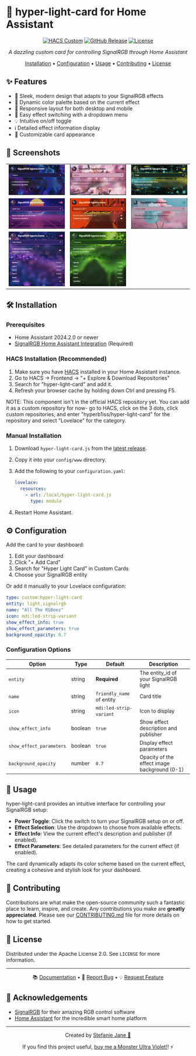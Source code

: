 # 🌟 hyper-light-card for Home Assistant

<div align="center">

[![HACS Custom][hacs-shield]][hacs]
[![GitHub Release][releases-shield]][releases]
[![License][license-shield]](LICENSE)

*A dazzling custom card for controlling SignalRGB through Home Assistant*

[Installation](#installation) • [Configuration](#configuration) • [Usage](#usage) • [Contributing](#contributing) • [License](#license)

</div>

## ✨ Features

- 💅 Sleek, modern design that adapts to your SignalRGB effects
- 🎨 Dynamic color palette based on the current effect
- 📱 Responsive layout for both desktop and mobile
- 🔀 Easy effect switching with a dropdown menu
- 💡 Intuitive on/off toggle
- ℹ️ Detailed effect information display
- 🔧 Customizable card appearance

## 🌈 Screenshots
<table>
  <tr>
    <td><img src="images/poison.png"/></td>
    <td><img src="images/sakura.png"/></td>
    <td><img src="images/cyber.png"/></td>
  </tr>
  <tr>
    <td><img src="images/synth_sun.png"/></td>
    <td><img src="images/cyberpunk_2077.png"/></td>
    <td><img src="images/cotton_candy.png"/></td>
  </tr>
  <tr>
    <td><img src="images/dark_matter_expanded.png"/></td>
    <td><img src="images/corrosive_expanded.png"/></td>
  </tr>
</table>

## 🛠️ Installation
<a name="installation"></a>

### Prerequisites

- Home Assistant 2024.2.0 or newer
- [SignalRGB Home Assistant Integration](https://github.com/hyperb1iss/signalrgb-homeassistant) (Required)

### HACS Installation (Recommended)

1. Make sure you have [HACS](https://hacs.xyz/) installed in your Home Assistant instance.
2. Go to HACS → Frontend → "+ Explore & Download Repositories"
3. Search for "hyper-light-card" and add it.
4. Refresh your browser cache by holding down Ctrl and pressing F5.

NOTE: This component isn't in the official HACS repository yet. You can add it as a custom
repository for now- go to HACS, click on the 3 dots, click custom repositories, and enter
"hyperb1iss/hyper-light-card" for the repository and select "Lovelace" for the
category.

### Manual Installation

1. Download `hyper-light-card.js` from the [latest release](https://github.com/hyperb1iss/hyper-light-card/releases).
2. Copy it into your `config/www` directory.
3. Add the following to your `configuration.yaml`:

   ```yaml
   lovelace:
     resources:
       - url: /local/hyper-light-card.js
         type: module
   ```

4. Restart Home Assistant.

## ⚙️ Configuration
<a name="configuration"></a>

Add the card to your dashboard:

1. Edit your dashboard
2. Click "+ Add Card"
3. Search for "Hyper Light Card" in Custom Cards
4. Choose your SignalRGB entity

Or add it manually to your Lovelace configuration:

```yaml
type: custom:hyper-light-card
entity: light.signalrgb
name: "All The RGBeez"
icon: mdi:led-strip-variant
show_effect_info: true
show_effect_parameters: true
background_opacity: 0.7
```

### Configuration Options

| Option | Type | Default | Description |
|--------|------|---------|-------------|
| `entity` | string | **Required** | The entity_id of your SignalRGB light |
| `name` | string | `friendly_name` of entity | Card title |
| `icon` | string | `mdi:led-strip-variant` | Icon to display |
| `show_effect_info` | boolean | `true` | Show effect description and publisher |
| `show_effect_parameters` | boolean | `true` | Display effect parameters |
| `background_opacity` | number | `0.7` | Opacity of the effect image background (0-1) |

## 🚀 Usage
<a name="usage"></a>

hyper-light-card provides an intuitive interface for controlling your SignalRGB setup:

- **Power Toggle**: Click the switch to turn your SignalRGB setup on or off.
- **Effect Selection**: Use the dropdown to choose from available effects.
- **Effect Info**: View the current effect's description and publisher (if enabled).
- **Effect Parameters**: See detailed parameters for the current effect (if enabled).

The card dynamically adapts its color scheme based on the current effect, creating a cohesive and stylish look for your dashboard.

## 🤝 Contributing
<a name="contributing"></a>

Contributions are what make the open-source community such a fantastic place to learn, inspire, and create. Any contributions you make are **greatly appreciated**. Please see our [CONTRIBUTING.md](CONTRIBUTING.md) file for more details on how to get started.

## 📄 License
<a name="license"></a>

Distributed under the Apache License 2.0. See `LICENSE` for more information.

---

<div align="center">

📚 [Documentation](https://github.com/hyperb1iss/hyper-light-card/wiki) • 🐛 [Report Bug](https://github.com/hyperb1iss/hyper-light-card/issues) • 💡 [Request Feature](https://github.com/hyperb1iss/hyper-light-card/issues)

</div>

## 💖 Acknowledgements

- [SignalRGB](https://www.signalrgb.com/) for their amazing RGB control software
- [Home Assistant](https://www.home-assistant.io/) for the incredible smart home platform

---

<div align="center">

Created by [Stefanie Jane 🌠](https://github.com/hyperb1iss)

If you find this project useful, [buy me a Monster Ultra Violet!](https://ko-fi.com/hyperb1iss)! ⚡️

</div>

[hacs-shield]: https://img.shields.io/badge/HACS-Custom-pink.svg
[hacs]: https://github.com/custom-components/hacs
[releases-shield]: https://img.shields.io/github/release/hyperb1iss/hyper-light-card.svg
[releases]: https://github.com/hyperb1iss/hyper-light-card/releases
[license-shield]: https://img.shields.io/github/license/hyperb1iss/hyper-light-card.svg
